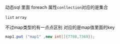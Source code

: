 动态sql 里面 foreach 属性<code>conllection</code>对应的是集合

<code>list</code> <code>array</code> 

不过map类型的有一点点区别
对应的是map值里面的key 

```java
map1.put ("map1" ,new int[]{7788,7369});
